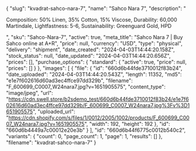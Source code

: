 {
  "slug": "kvadrat-sahco-nara-7",
  "name": "Sahco Nara 7",
  "description": "<p>Composition: 50% Linen, 35% Cotton, 15% Viscose, Durability: 60,000 Martindale, Lightfastness: 5-6, Sustainability: Greenguard Gold, HPD</p>",
  "sku": "Sahco-Nara-7",
  "active": true,
  "meta_title": "Sahco Nara 7 | Buy Sahco online at A+R",
  "price": null,
  "currency": "USD",
  "type": "physical",
  "delivery": "shipment",
  "date_created": "2024-04-03T14:44:20.158Z",
  "stock_status": null,
  "date_updated": "2024-04-03T14:44:20.656Z",
  "prices": [],
  "purchase_options": {
    "standard": {
      "active": true,
      "price": null,
      "prices": []
    }
  },
  "images": [
    {
      "file": {
        "id": "660d6b44fde3710012f83b24",
        "date_uploaded": "2024-04-03T14:44:20.543Z",
        "length": 11352,
        "md5": "e1e7f602616d60ad3ec4ffce97dd329b",
        "filename": "F_600699_C0007_W24nara7.jpg?v=1651905575",
        "content_type": "image/jpeg",
        "url": "https://cdn.swell.store/b2sdemo_test/660d6b44fde3710012f83b24/e1e7f602616d60ad3ec4ffce97dd329b/F_600699_C0007_W24nara7.jpg%3Fv%3D1651905575",
        "uploaded_url": "https://cdn.shopify.com/s/files/1/0012/2005/1002/products/F_600699_C0007_W24nara7.jpg?v=1651905575",
        "width": 192,
        "height": 192
      },
      "id": "660d6b4449a7c00012e20e3b"
    }
  ],
  "id": "660d6b44f6775c0012b540c2",
  "variants": {
    "count": 0,
    "page_count": 1,
    "page": 1,
    "results": []
  },
  "filename": "kvadrat-sahco-nara-7"
}